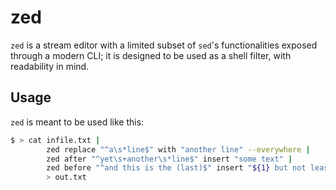 # zed

```zed``` is a stream editor with a limited subset of ```sed```'s functionalities exposed through a modern CLI; it is designed to be used as a shell filter, with readability in mind.

## Usage

```zed``` is meant to be used like this:

```bash
$ > cat infile.txt | 
        zed replace "^a\s*line$" with "another line" --everywhere | 
        zed after "^yet\s+another\s*line$" insert "some text" | 
        zed before "^and this is the (last)$" insert "${1} but not least" --once 
        > out.txt 
```
